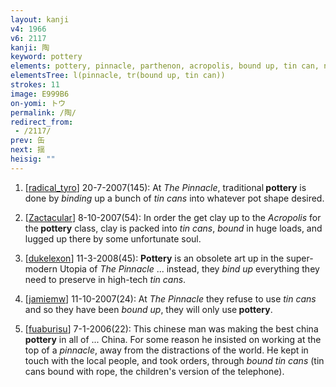 ```yaml
---
layout: kanji
v4: 1966
v6: 2117
kanji: 陶
keyword: pottery
elements: pottery, pinnacle, parthenon, acropolis, bound up, tin can, noon, sign of the horse, shovel
elementsTree: l(pinnacle, tr(bound up, tin can))
strokes: 11
image: E999B6
on-yomi: トウ
permalink: /陶/
redirect_from:
 - /2117/
prev: 缶
next: 揺
heisig: ""
---
```


1) [<a href="http://kanji.koohii.com/profile/radical_tyro">radical_tyro</a>] 20-7-2007(145): At <em>The Pinnacle</em>, traditional<strong> pottery</strong> is done by <em>binding</em> up a bunch of <em>tin cans</em> into whatever pot shape desired.

2) [<a href="http://kanji.koohii.com/profile/Zactacular">Zactacular</a>] 8-10-2007(54): In order the get clay up to the <em>Acropolis</em> for the<strong> pottery</strong> class, clay is packed into <em>tin cans</em>, <em>bound</em> in huge loads, and lugged up there by some unfortunate soul.

3) [<a href="http://kanji.koohii.com/profile/dukelexon">dukelexon</a>] 11-3-2008(45): <strong>Pottery</strong> is an obsolete art up in the super-modern Utopia of <em>The Pinnacle</em> ... instead, they <em>bind up</em> everything they need to preserve in high-tech <em>tin cans</em>.

4) [<a href="http://kanji.koohii.com/profile/jamiemw">jamiemw</a>] 11-10-2007(24): At <em>The Pinnacle</em> they refuse to use <em>tin cans</em> and so they have been <em>bound up</em>, they will only use<strong> pottery</strong>.

5) [<a href="http://kanji.koohii.com/profile/fuaburisu">fuaburisu</a>] 7-1-2006(22): This chinese man was making the best china<strong> pottery</strong> in all of ... China. For some reason he insisted on working at the top of a <em>pinnacle</em>, away from the distractions of the world. He kept in touch with the local people, and took orders, through <em>bound tin cans</em> (tin cans bound with rope, the children&#039;s version of the telephone).

